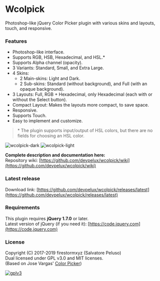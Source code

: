# Wcolpick
Photoshop-like jQuery Color Picker plugin with various skins and layouts, touch, and responsive.  

### Features
* Photoshop-like interface.  
* Supports RGB, HSB, Hexadecimal, and HSL.*  
* Supports Alpha channel (opacity).  
* 3 Variants: Standard, Small, and Extra Large.  
* 4 Skins:  
  * 2 Main-skins: Light and Dark.  
  * 2 Sub-skins: Standard (without background), and Full (with an opaque background).  
* 3 Layouts: Full, RGB + Hexadecimal, only Hexadecimal (each with or without the Select button).  
* Compact Layout: Makes the layouts more compact, to save space.  
* Responsive.  
* Supports Touch.  
* Easy to implement and customize.  

> \* The plugin supports input/output of HSL colors, but there are no fields for choosing an HSL color.  

![wcolpick-dark](https://cdn.jsdelivr.net/gh/devpelux/files@26/images/wcp-hex-dark.png "Wcolpick Dark") 
![wcolpick-light](https://cdn.jsdelivr.net/gh/devpelux/files@26/images/wcp-hex-light.png "Wcolpick Light")  

**Complete description and documentation here:**  
Repository wiki: [https://github.com/devpelux/wcolpick/wiki](https://github.com/devpelux/wcolpick/wiki)  

### Latest release
Download link: [https://github.com/devpelux/wcolpick/releases/latest](https://github.com/devpelux/wcolpick/releases/latest)  

### Requirements
This plugin requires **jQuery 1.7.0** or later.  
Latest version of jQuery (if you need it): [https://code.jquery.com](https://code.jquery.com)  


### License
Copyright (C) 2017-2019  firestormxyz (Salvatore Peluso)  
Dual licensed under GPL v3.0 and MIT licenses.  
(Based on Jose Vargas' [Color Picker](https://github.com/josedvq/colpick-jQuery-Color-Picker))  

[![gplv3](https://www.gnu.org/graphics/gplv3-88x31.png "Licensed under GPL v3.0")](https://github.com/devpelux/wcolpick/blob/master/LICENSE)
